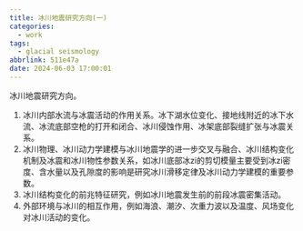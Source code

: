 ```yaml
---
title: 冰川地震研究方向(一)
categories:
  - work
tags:
  - glacial seismology
abbrlink: 511e47a
date: 2024-06-03 17:00:01
---
```

冰川地震研究方向。
<!--less-->
1. 冰川内部水流与冰震活动的作用关系。冰下湖水位变化、接地线附近的冰下水流、冰流底部空枪的打开和闭合、冰川侵蚀作用、冰架底部裂缝扩张与冰震关系。
2. 冰川物理、冰川动力学建模与冰川地震学的进一步交叉与融合、冰川结构变化机制及冰震和冰川物性参数关系，如冰川底部冰zi的剪切模量主要受到冰zi密度、含水量以及孔隙度的影响是研究冰川滑移定律及冰川动力学建模的重要参数。
3. 冰川结构变化的前兆特征研究，例如冰川地震发生前的前段冰震密集活动。
4. 外部环境与冰川的相互作用，例如海浪、潮汐、次重力波以及温度、风场变化对冰川活动的变化。
